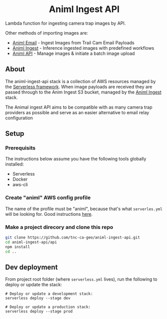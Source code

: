 <h1 align=center>Animl Ingest API</h1>

Lambda function for ingesting camera trap images by API.

Other methods of importing images are:
- [Animl Email](https://github.com/tnc-ca-geo/animl-email-relay) - Ingest Images from Trail Cam Email Payloads
- [Animl Ingest](http://github.com/tnc-ca-geo/animl-ingest) - Inference ingested images with predefined workflows
- [Animl API](http://github.com/tnc-ca-geo/animl-api) - Manage images & initiate a batch image upload

## About

The animl-ingest-api stack is a collection of AWS resources managed by the
[Serverless framework](https://www.serverless.com/). When image payloads
are received they are passed through to the Anim Ingest S3 bucket,
managed by the [Animl Ingest](http://github.com/tnc-ca-geo/animl-ingest) stack.

The Animal ingest API aims to be compatible with as many camera trap providers
as possible and serve as an easier alternative to email relay configuration

## Setup

### Prerequisits

The instructions below assume you have the following tools globally installed:
- Serverless
- Docker
- aws-cli

### Create "animl" AWS config profile

The name of the profile must be "animl", because that's what
```serverles.yml``` will be looking for. Good instructions
[here](https://www.serverless.com/framework/docs/providers/aws/guide/credentials/).

### Make a project direcory and clone this repo

```sh
git clone https://github.com/tnc-ca-geo/animl-ingest-api.git
cd animl-ingest-api/api
npm install
cd ..
```

## Dev deployment

From project root folder (where ```serverless.yml``` lives), run the following to deploy or update the stack:

```
# Deploy or update a development stack:
serverless deploy --stage dev

# Deploy or update a production stack:
serverless deploy --stage prod
```
